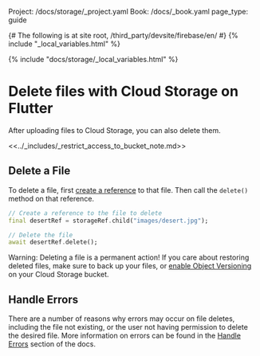 Project: /docs/storage/_project.yaml
Book: /docs/_book.yaml
page_type: guide

{# The following is at site root, /third_party/devsite/firebase/en/ #}
{% include "_local_variables.html" %}

{% include "docs/storage/_local_variables.html" %}

<link rel="stylesheet" type="text/css" href="/styles/docs.css" />

# Delete files with Cloud Storage on Flutter

After uploading files to Cloud Storage, you can also delete them.

<<../_includes/_restrict_access_to_bucket_note.md>>

## Delete a File

To delete a file, first [create a reference](create-reference)
to that file. Then call the `delete()` method on that reference.

```dart
// Create a reference to the file to delete
final desertRef = storageRef.child("images/desert.jpg");

// Delete the file
await desertRef.delete();
```

Warning: Deleting a file is a permanent action! If you care about restoring
deleted files, make sure to back up your files, or
[enable Object Versioning](https://cloud.google.com/storage/docs/using-object-versioning#set)
on your Cloud Storage bucket.


## Handle Errors

There are a number of reasons why errors may occur on file deletes,
including the file not existing, or the user not having permission
to delete the desired file. More information on errors can be found in the
[Handle Errors](handle-errors) section of the docs.
